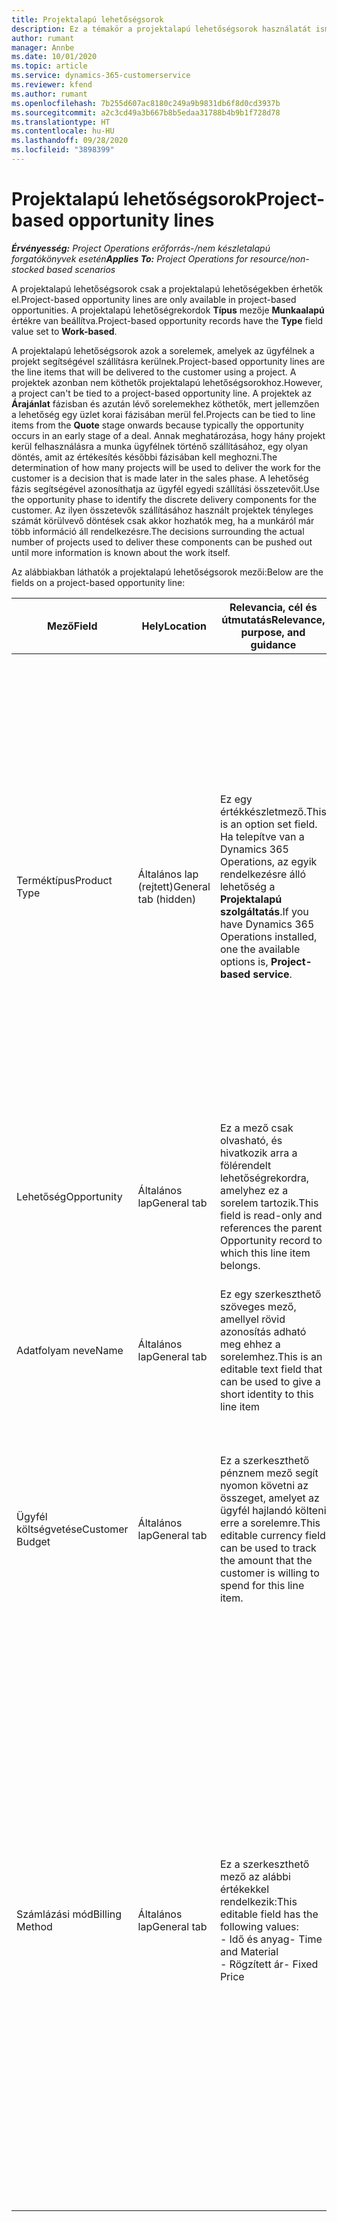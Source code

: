 ```yaml
---
title: Projektalapú lehetőségsorok
description: Ez a témakör a projektalapú lehetőségsorok használatát ismerteti.
author: rumant
manager: Annbe
ms.date: 10/01/2020
ms.topic: article
ms.service: dynamics-365-customerservice
ms.reviewer: kfend
ms.author: rumant
ms.openlocfilehash: 7b255d607ac8180c249a9b9831db6f8d0cd3937b
ms.sourcegitcommit: a2c3cd49a3b667b8b5edaa31788b4b9b1f728d78
ms.translationtype: HT
ms.contentlocale: hu-HU
ms.lasthandoff: 09/28/2020
ms.locfileid: "3898399"
---
```

# <a name="project-based-opportunity-lines"></a><span data-ttu-id="b8fe5-103">Projektalapú lehetőségsorok</span><span class="sxs-lookup"><span data-stu-id="b8fe5-103">Project-based opportunity lines</span></span>

<span data-ttu-id="b8fe5-104">_**Érvényesség:** Project Operations erőforrás-/nem készletalapú forgatókönyvek esetén_</span><span class="sxs-lookup"><span data-stu-id="b8fe5-104">_**Applies To:** Project Operations for resource/non-stocked based scenarios_</span></span>


<span data-ttu-id="b8fe5-105">A projektalapú lehetőségsorok csak a projektalapú lehetőségekben érhetők el.</span><span class="sxs-lookup"><span data-stu-id="b8fe5-105">Project-based opportunity lines are only available in project-based opportunities.</span></span> <span data-ttu-id="b8fe5-106">A projektalapú lehetőségrekordok **Típus** mezője **Munkaalapú** értékre van beállítva.</span><span class="sxs-lookup"><span data-stu-id="b8fe5-106">Project-based opportunity records have the **Type** field value set to **Work-based**.</span></span>

<span data-ttu-id="b8fe5-107">A projektalapú lehetőségsorok azok a sorelemek, amelyek az ügyfélnek a projekt segítségével szállításra kerülnek.</span><span class="sxs-lookup"><span data-stu-id="b8fe5-107">Project-based opportunity lines are the line items that will be delivered to the customer using a project.</span></span> <span data-ttu-id="b8fe5-108">A projektek azonban nem köthetők projektalapú lehetőségsorokhoz.</span><span class="sxs-lookup"><span data-stu-id="b8fe5-108">However, a project can't be tied to a project-based opportunity line.</span></span> <span data-ttu-id="b8fe5-109">A projektek az **Árajánlat** fázisban és azután lévő sorelemekhez köthetők, mert jellemzően a lehetőség egy üzlet korai fázisában merül fel.</span><span class="sxs-lookup"><span data-stu-id="b8fe5-109">Projects can be tied to line items from the **Quote** stage onwards because typically the opportunity occurs in an early stage of a deal.</span></span> <span data-ttu-id="b8fe5-110">Annak meghatározása, hogy hány projekt kerül felhasználásra a munka ügyfélnek történő szállításához, egy olyan döntés, amit az értékesítés későbbi fázisában kell meghozni.</span><span class="sxs-lookup"><span data-stu-id="b8fe5-110">The determination of how many projects will be used to deliver the work for the customer is a decision that is made later in the sales phase.</span></span> <span data-ttu-id="b8fe5-111">A lehetőség fázis segítségével azonosíthatja az ügyfél egyedi szállítási összetevőit.</span><span class="sxs-lookup"><span data-stu-id="b8fe5-111">Use the opportunity phase to identify the discrete delivery components for the customer.</span></span> <span data-ttu-id="b8fe5-112">Az ilyen összetevők szállításához használt projektek tényleges számát körülvevő döntések csak akkor hozhatók meg, ha a munkáról már több információ áll rendelkezésre.</span><span class="sxs-lookup"><span data-stu-id="b8fe5-112">The decisions surrounding the actual number of projects used to deliver these components can be pushed out until more information is known about the work itself.</span></span>

<span data-ttu-id="b8fe5-113">Az alábbiakban láthatók a projektalapú lehetőségsorok mezői:</span><span class="sxs-lookup"><span data-stu-id="b8fe5-113">Below are the fields on a project-based opportunity line:</span></span>

| <span data-ttu-id="b8fe5-114">**Mező**</span><span class="sxs-lookup"><span data-stu-id="b8fe5-114">**Field**</span></span> | <span data-ttu-id="b8fe5-115">**Hely**</span><span class="sxs-lookup"><span data-stu-id="b8fe5-115">**Location**</span></span> | <span data-ttu-id="b8fe5-116">**Relevancia, cél és útmutatás**</span><span class="sxs-lookup"><span data-stu-id="b8fe5-116">**Relevance, purpose, and guidance**</span></span> | <span data-ttu-id="b8fe5-117">**Alsóbb rétegbeli hatás**</span><span class="sxs-lookup"><span data-stu-id="b8fe5-117">**Downstream impact**</span></span> |
| --- | --- | --- | --- |
| <span data-ttu-id="b8fe5-118">Terméktípus</span><span class="sxs-lookup"><span data-stu-id="b8fe5-118">Product Type</span></span> | <span data-ttu-id="b8fe5-119">Általános lap (rejtett)</span><span class="sxs-lookup"><span data-stu-id="b8fe5-119">General tab (hidden)</span></span> | <span data-ttu-id="b8fe5-120">Ez egy értékkészletmező.</span><span class="sxs-lookup"><span data-stu-id="b8fe5-120">This is an option set field.</span></span> <span data-ttu-id="b8fe5-121">Ha telepítve van a Dynamics 365 Operations, az egyik rendelkezésre álló lehetőség a **Projektalapú szolgáltatás**.</span><span class="sxs-lookup"><span data-stu-id="b8fe5-121">If you have Dynamics 365 Operations installed, one the available options is, **Project-based service**.</span></span>  | <span data-ttu-id="b8fe5-122">Ennek a mezőnek az értékét **Projektalapú szolgáltatás** értékre állítja a program, amikor a lehetőséghez tartozó projektalapú sorok rácsából hozza létre a projektalapú lehetőségsort.</span><span class="sxs-lookup"><span data-stu-id="b8fe5-122">The value of this field is set to **Project-based service** when you create the project-based opportunity line from the project-based lines grid on the Opportunity.</span></span> <br> <span data-ttu-id="b8fe5-123">Ha módosítja vagy felülbírálja ezt az értéket, a projekt funkció nem lesz engedélyezve a projektalapú sorelemeiben.</span><span class="sxs-lookup"><span data-stu-id="b8fe5-123">If you change or override this value, the project functionality won't be enabled on your project-based line items.</span></span> |
| <span data-ttu-id="b8fe5-124">Lehetőség</span><span class="sxs-lookup"><span data-stu-id="b8fe5-124">Opportunity</span></span> | <span data-ttu-id="b8fe5-125">Általános lap</span><span class="sxs-lookup"><span data-stu-id="b8fe5-125">General tab</span></span> | <span data-ttu-id="b8fe5-126">Ez a mező csak olvasható, és hivatkozik arra a fölérendelt lehetőségrekordra, amelyhez ez a sorelem tartozik.</span><span class="sxs-lookup"><span data-stu-id="b8fe5-126">This field is read-only and references the parent Opportunity record to which this line item belongs.</span></span> | <span data-ttu-id="b8fe5-127">Ennek a mezőnek nincs későbbi hatása.</span><span class="sxs-lookup"><span data-stu-id="b8fe5-127">There is no downstream impact of this field.</span></span> |
| <span data-ttu-id="b8fe5-128">Adatfolyam neve</span><span class="sxs-lookup"><span data-stu-id="b8fe5-128">Name</span></span> | <span data-ttu-id="b8fe5-129">Általános lap</span><span class="sxs-lookup"><span data-stu-id="b8fe5-129">General tab</span></span> | <span data-ttu-id="b8fe5-130">Ez egy szerkeszthető szöveges mező, amellyel rövid azonosítás adható meg ehhez a sorelemhez.</span><span class="sxs-lookup"><span data-stu-id="b8fe5-130">This is an editable text field that can be used to give a short identity to this line item</span></span> | <span data-ttu-id="b8fe5-131">Ezt az értéket a rendszer átviszi az árajánlat sorába, amikor árajánlatot hoz létre ebből a lehetőségből.</span><span class="sxs-lookup"><span data-stu-id="b8fe5-131">This value is carried over to the quote line when you create a quote from this opportunity</span></span> |
| <span data-ttu-id="b8fe5-132">Ügyfél költségvetése</span><span class="sxs-lookup"><span data-stu-id="b8fe5-132">Customer Budget</span></span> | <span data-ttu-id="b8fe5-133">Általános lap</span><span class="sxs-lookup"><span data-stu-id="b8fe5-133">General tab</span></span> | <span data-ttu-id="b8fe5-134">Ez a szerkeszthető pénznem mező segít nyomon követni az összeget, amelyet az ügyfél hajlandó költeni erre a sorelemre.</span><span class="sxs-lookup"><span data-stu-id="b8fe5-134">This editable currency field can be used to track the amount that the customer is willing to spend for this line item.</span></span> | <span data-ttu-id="b8fe5-135">Ezt az értéket a rendszer átviszi az árajánlat sorának megfelelő mezőjébe, amikor árajánlatot hoz létre ebből a lehetőségből.</span><span class="sxs-lookup"><span data-stu-id="b8fe5-135">This value is carried over to the corresponding field on the quote line when you create a quote from this opportunity</span></span> |
| <span data-ttu-id="b8fe5-136">Számlázási mód</span><span class="sxs-lookup"><span data-stu-id="b8fe5-136">Billing Method</span></span> | <span data-ttu-id="b8fe5-137">Általános lap</span><span class="sxs-lookup"><span data-stu-id="b8fe5-137">General tab</span></span> | <span data-ttu-id="b8fe5-138">Ez a szerkeszthető mező az alábbi értékekkel rendelkezik:</span><span class="sxs-lookup"><span data-stu-id="b8fe5-138">This editable field has the following values:</span></span></br><span data-ttu-id="b8fe5-139">- Idő és anyag</span><span class="sxs-lookup"><span data-stu-id="b8fe5-139">- Time and Material</span></span></br><span data-ttu-id="b8fe5-140">- Rögzített ár</span><span class="sxs-lookup"><span data-stu-id="b8fe5-140">- Fixed Price</span></span> | <span data-ttu-id="b8fe5-141">Ezt az értéket a rendszer átviszi az árajánlat sorának megfelelő mezőjébe, amikor árajánlatot hoz létre ebből a lehetőségből.</span><span class="sxs-lookup"><span data-stu-id="b8fe5-141">This value is carried over to the corresponding field on the quote line when you create a quote from this opportunity.</span></span> <span data-ttu-id="b8fe5-142">Az árajánlati sor létrehozása után a mező zárolva van, és nem módosítható.</span><span class="sxs-lookup"><span data-stu-id="b8fe5-142">After the quote line is created, the field is locked and can't be changed.</span></span> <span data-ttu-id="b8fe5-143">A mező értékét a lehető legpontosabban rendelje hozzá.</span><span class="sxs-lookup"><span data-stu-id="b8fe5-143">Assign this field value as accurately as possible.</span></span> <span data-ttu-id="b8fe5-144">Ha meg kell változtatnia ennek a mezőnek az értékét az árajánlatsorban, törölje, majd hozza létre újra az árajánlatsort.</span><span class="sxs-lookup"><span data-stu-id="b8fe5-144">If you need to change the value of this field on the quote line, delete and re-create the quote line.</span></span> |
